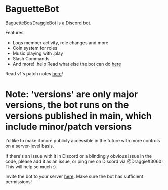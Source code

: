 # BaguetteBot

BaguetteBot/DraggieBot is a Discord bot.

Features:
-   Logs member activity, role changes and more
-   Coin system for roles
-   Music playing with .play
-   Slash Commands
-   And more! .help
Read what else the bot can do [here](https://ibaguette.com/b)

Read v1's patch notes [here](https://www.ibaguette.com/p/baguettebot-v1-patch-notes.html)!

# Note: 'versions' are only major versions, the bot runs on the versions published in main, which include minor/patch versions

I'd like to make it more publicly accessible in the future with more controls on a server-level basis.

If there's an issue with it in Discord or a blindingly obvious issue in the code, please add it as an issue, or ping me on Discord via @Draggie#3060! This will help so much :)

Invite the bot to your server [here](https://discord.com/oauth2/authorize?client_id=792850689533542420&permissions=8&scope=bot%20applications.commands). Make sure the bot has sufficient permissions!

